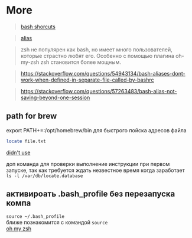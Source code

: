 # More
> [bash shorcuts](https://gist.github.com/tuxfight3r/60051ac67c5f0445efee)

> [alias](https://shapeshed.com/unix-alias/)

> zsh не популярен как bash, но имеет много пользователей, которые страстно любят его. Особенно с помощью плагина oh-my-zsh zsh становится более мощным.

> https://stackoverflow.com/questions/54943134/bash-aliases-dont-work-when-defined-in-separate-file-called-by-bashrc

> https://stackoverflow.com/questions/57263483/bash-alias-not-saving-beyond-one-session
## path for brew
export PATH+=:/opt/homebrew/bin
для быстрого пойска адресов файла
```sh
locate file.txt
```
[didn't use](https://apple.stackexchange.com/questions/232472/locate-database-does-not-exist-even-though-it-is-already-loaded)
  
доп команда для проверки выполнение инструкции при первом запуске, так как требуется ждать незвестное время когда заработает  
`ls -l /var/db/locate.database`
## активироать .bash_profile без перезапуска компа
`source ~/.bash_profile`  
ближе познакомится с командой `source`  
[oh my zsh](https://ohmyz.sh)
